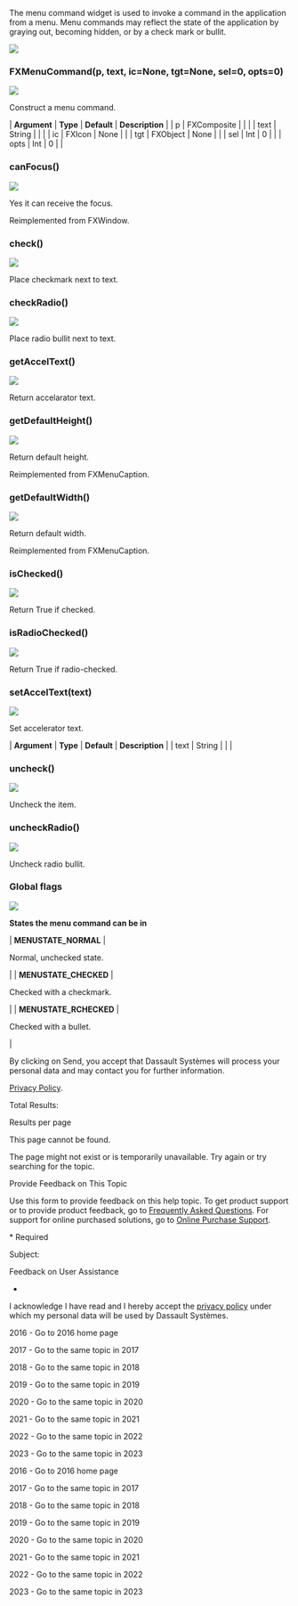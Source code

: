 The menu command widget is used to invoke a command in the application from a menu. Menu commands may reflect the state of the application by graying out, becoming hidden, or by a check mark or bullit.

![](https://help.3ds.com/2023/English/DSSIMULIA_Established/SIMACAERefImages/gui-fxmenucommand.png)

### FXMenuCommand(p, text, ic=None, tgt=None, sel=0, opts=0)  
![](https://help.3ds.com/2023/English/DSSIMULIA_Established/IconsReference/butix_top_wline.png)

Construct a menu command.

| **Argument** | **Type** | **Default** | **Description** |
| p | FXComposite |   |   |
| text | String |   |   |
| ic | FXIcon | None |   |
| tgt | FXObject | None |   |
| sel | Int | 0 |   |
| opts | Int | 0 |   |

### canFocus()  
![](https://help.3ds.com/2023/English/DSSIMULIA_Established/IconsReference/butix_top_wline.png)

Yes it can receive the focus.

Reimplemented from FXWindow.

### check()  
![](https://help.3ds.com/2023/English/DSSIMULIA_Established/IconsReference/butix_top_wline.png)

Place checkmark next to text.

### checkRadio()  
![](https://help.3ds.com/2023/English/DSSIMULIA_Established/IconsReference/butix_top_wline.png)

Place radio bullit next to text.

### getAccelText()  
![](https://help.3ds.com/2023/English/DSSIMULIA_Established/IconsReference/butix_top_wline.png)

Return accelarator text.

### getDefaultHeight()  
![](https://help.3ds.com/2023/English/DSSIMULIA_Established/IconsReference/butix_top_wline.png)

Return default height.

Reimplemented from FXMenuCaption.

### getDefaultWidth()  
![](https://help.3ds.com/2023/English/DSSIMULIA_Established/IconsReference/butix_top_wline.png)

Return default width.

Reimplemented from FXMenuCaption.

### isChecked()  
![](https://help.3ds.com/2023/English/DSSIMULIA_Established/IconsReference/butix_top_wline.png)

Return True if checked.

### isRadioChecked()  
![](https://help.3ds.com/2023/English/DSSIMULIA_Established/IconsReference/butix_top_wline.png)

Return True if radio-checked.

### setAccelText(text)  
![](https://help.3ds.com/2023/English/DSSIMULIA_Established/IconsReference/butix_top_wline.png)

Set accelerator text.

| **Argument** | **Type** | **Default** | **Description** |
| text | String |   |   |

### uncheck()  
![](https://help.3ds.com/2023/English/DSSIMULIA_Established/IconsReference/butix_top_wline.png)

Uncheck the item.

### uncheckRadio()  
![](https://help.3ds.com/2023/English/DSSIMULIA_Established/IconsReference/butix_top_wline.png)

Uncheck radio bullit.

### Global flags  
![](https://help.3ds.com/2023/English/DSSIMULIA_Established/IconsReference/butix_top_wline.png)


**States the menu command can be in**

| **MENUSTATE_NORMAL** | 

Normal, unchecked state.

 |
| **MENUSTATE_CHECKED** | 

Checked with a checkmark.

 |
| **MENUSTATE_RCHECKED** | 

Checked with a bullet.

 |

By clicking on Send, you accept that Dassault Systèmes will process your personal data and may contact you for further information.

[Privacy Policy](https://www.3ds.com/privacy-policy).

Total Results:

Results per page

This page cannot be found.

The page might not exist or is temporarily unavailable. Try again or try searching for the topic.

Provide Feedback on This Topic

Use this form to provide feedback on this help topic. To get product support or to provide product feedback, go to [Frequently Asked Questions](https://3ds.one/PO). For support for online purchased solutions, go to [Online Purchase Support](https://3ds.one/Q8).

\* Required

Subject:

Feedback on User Assistance

*

I acknowledge I have read and I hereby accept the [privacy policy](https://www.3ds.com/privacy-policy) under which my personal data will be used by Dassault Systèmes.

2016 - Go to 2016 home page

2017 - Go to the same topic in 2017

2018 - Go to the same topic in 2018

2019 - Go to the same topic in 2019

2020 - Go to the same topic in 2020

2021 - Go to the same topic in 2021

2022 - Go to the same topic in 2022

2023 - Go to the same topic in 2023

2016 - Go to 2016 home page

2017 - Go to the same topic in 2017

2018 - Go to the same topic in 2018

2019 - Go to the same topic in 2019

2020 - Go to the same topic in 2020

2021 - Go to the same topic in 2021

2022 - Go to the same topic in 2022

2023 - Go to the same topic in 2023